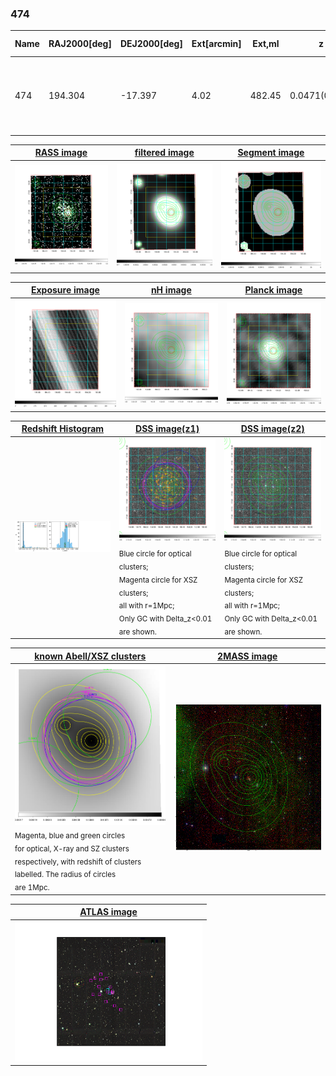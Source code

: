 <div STYLE="page-break-after: always;"></div>

### 474

|Name|RAJ2000[deg]|DEJ2000[deg] |Ext[arcmin]| Ext,ml | z | z_src| C|GC(XSZ,Delta_z<0.01)| GC(OPT,Delta_z<0.01)|GC| R_sig[arcmin] | R500[arcmin] | R500[Mpc]| CRsig[c/s] | CR500[c/s] |L500[1E44 erg/s]|F500[1E-12 erg/s/cm^2]| M500[1E14 Msun]|Tx[keV]|Cnt_sig|Beta|Rc[arcmin]|Comment|Alias|
|---|---|---|---|---|---|------|---|--------|---------|----------|---|---|---|---|---|---|---|---|---|---|---|---|---|---|
|474| 194.304| -17.397| 4.02| 482.45| 0.0471(0.005)| z1, z_xsz| B| L03, MCXC, PSZ2, Tar, XB| A, N| A, L03, MCXC, N, PSZ2, Tar, XB| 24.700| 18.500| 1.026| 1.644(0.103)| 1.579(0.099)| 1.511(0.041)| 28.927(0.789)| 3.21(0.04)| 4.46(0.04)| 524.0| 0.640(-0.026+0.029)| 4.480(-0.418+0.452)| -| k479|

|[RASS image](../image/474/474_img.pdf)|[filtered image](../image/474/474_fil.pdf)|[Segment image](../image/474/474_seg.pdf)|
|-------------------|--------------------|-------------------|
| <img src="../image/474/474_img.png" width="300">  | <img src="../image/474/474_fil.png" width="300">   | <img src="../image/474/474_seg.png" width="300">  |

|[Exposure image](../image/474/474_mex.pdf)| [nH image](../image/474/474_nh.pdf)| [Planck image](../image/474/474_p.pdf)|
|-------------------|--------------------|-------------------|
|<img src="../image/474/474_mex.png" width="300">   | <img src="../image/474/474_nh.png" width="300">    | <img src="../image/474/474_p.png" width="300"> |

|[Redshift Histogram](../image/474/474_zg.pdf) | [DSS image(z1)](../image/474/474_dss_z1.pdf)      |  [DSS image(z2)](../image/474/474_dss_z2.pdf)    |
|-------------------|--------------------|-------------------|
|<img src="../image/474/474_zg.png" width="300"> |<img src="../image/474/474_dss_z1.png" width="300"> <sub><br>Blue circle for optical clusters; <br>Magenta circle for XSZ clusters; <br>all with r=1Mpc; <br>Only GC with Delta_z<0.01 are shown. </sub>| <img src="../image/474/474_dss_z2.png" width="300"><sub><br>Blue circle for optical clusters; <br>Magenta circle for XSZ clusters; <br>all with r=1Mpc; <br>Only GC with Delta_z<0.01 are shown. </sub> |

|[known Abell/XSZ clusters](../image/474/474_gc.pdf) | [2MASS image](../image/474/474_2mass.pdf)      |
|-------------------|-------------------|
|<img src=../image/474/474_gc.png width="300"> <br><sub>Magenta, blue and green circles <br>for optical, X-ray and SZ clusters <br>respectively, with redshift of clusters <br>labelled. The radius of circles <br>are 1Mpc.</sub>|<img src="../image/474/474_2mass.png" width="300">  |

|[ATLAS image](../image/474/474_s.pdf)        |
|-------------------|
| <img src="../image/474/474_s.pdf" width="300">  |
